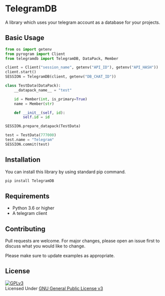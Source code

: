 # TelegramDB
A library which uses your telegram account as a database for your projects.

## Basic Usage
```python
from os import getenv
from pyrogram import Client
from telegramdb import TelegramDB, DataPack, Member

client = Client("session_name", getenv("API_ID"), getenv("API_HASH"))
client.start()
SESSION = TelegramDB(client, getenv("DB_CHAT_ID"))

class TestData(DataPack):
    __datapack_name__ = "test"

    id = Member(int, is_primary=True)
    name = Member(str)

    def __init__(self, id):
        self.id = id

SESSION.prepare_datapack(TestData)

test = TestData(777000)
test.name = "Telegram"
SESSION.commit(test)
```

## Installation
You can install this library by using standard pip command.
```bash
pip install TelegramDB
```

## Requirements
- Python 3.6 or higher
- A telegram client

## Contributing
Pull requests are welcome. For major changes, please open an issue first to discuss what you would like to change.

Please make sure to update examples as appropriate.

## License
[![GPLv3](https://www.gnu.org/graphics/gplv3-127x51.png)](https://www.gnu.org/licenses/gpl-3.0.en.html)
<br>Licensed Under <a href="https://www.gnu.org/licenses/gpl-3.0.en.html">GNU General Public License v3</a>
